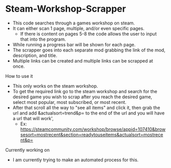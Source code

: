 # Steam-Workshop-Scrapper

- This code searches through a games workshop on steam.
- It can either scan 1 page, multiple, and/or even specific pages.
  - If there is content on pages 5-8 the code allows the user to input that into the program.
- While running a progress bar will be shown for each page.
- The scrapper goes into each separate mod grabbing the link of the mod, description, and title.
- Multiple links can be created and multiple links can be scrapped at once.

How to use it
- This only works on the steam workshop.
- To get the required link go to the steam workshop and search for the desired game you wish to scrap after you reach the desired game, select most popular, most subscribed, or most recent.
- After that scroll all the way to "see all items" and click it, then grab the url and add &actualsort=trend&p= to the end of the url and you will have a url that will work',
  - Ex: https://steamcommunity.com/workshop/browse/appid=107410&browsesort=mostrecent&section=readytouseitems&actualsort=mostrecent&p=
  
Currently working on
- I am currently trying to make an automated process for this.

